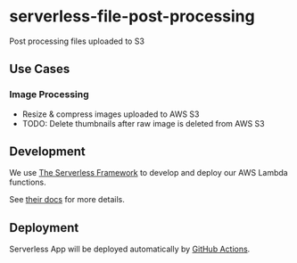 # serverless-file-post-processing
Post processing files uploaded to S3

## Use Cases

### Image Processing

* Resize & compress images uploaded to AWS S3
* TODO: Delete thumbnails after raw image is deleted from AWS S3

## Development
We use [The Serverless Framework](https://www.serverless.com/) to develop and deploy our AWS Lambda functions.

See [their docs](https://www.serverless.com/framework/docs/) for more details.

## Deployment

Serverless App will be deployed automatically by [GitHub Actions](./.github/deploy.yml).
